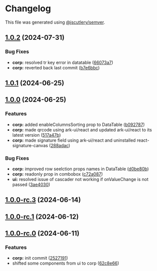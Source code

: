 # Changelog

This file was generated using [@jscutlery/semver](https://github.com/jscutlery/semver).

## [1.0.2](https://github.com/rhinobase/raftyui/compare/corp-1.0.1...corp-1.0.2) (2024-07-31)


### Bug Fixes

* **corp:** resolved tr key error in datatable ([66073a7](https://github.com/rhinobase/raftyui/commit/66073a70af91f2b577de86fec57dcccff5462c7e))
* **corp:** reverted back last commit ([b7e6bbc](https://github.com/rhinobase/raftyui/commit/b7e6bbc53854cd759304a0036336755c2f16c6fb))

## [1.0.1](https://github.com/rhinobase/raftyui/compare/corp-1.0.0...corp-1.0.1) (2024-06-25)

## [1.0.0](https://github.com/rhinobase/raftyui/compare/corp-1.0.0-rc.3...corp-1.0.0) (2024-06-25)


### Features

* **corp:** added enableColumnsSorting prop to DataTable ([b092787](https://github.com/rhinobase/raftyui/commit/b09278747447ca980254c6ca7c17ac202cfa1258))
* **corp:** made qrcode using ark-ui/react and updated ark-ui/react to its latest version ([517a47b](https://github.com/rhinobase/raftyui/commit/517a47bc3b792fc9e0410e5c8cec6b5aeefffbbe))
* **corp:** made signature field using ark-ui/react and uninstalled react-signature-canvas ([288adac](https://github.com/rhinobase/raftyui/commit/288adacbe983141447fd840a2b1fed9103b621ea))


### Bug Fixes

* **corp:** improved row seelction props names in DataTable ([d0be80b](https://github.com/rhinobase/raftyui/commit/d0be80bfaee3e82a60ccc3d1b256fa28130afd6f))
* **corp:** readonly prop in combobox ([c72a087](https://github.com/rhinobase/raftyui/commit/c72a0871436aec7f0d31b42a980b0d514f2a8a3b))
* **ui:** resolved issue of cascader not working if onValueChange is not passed ([3ae4030](https://github.com/rhinobase/raftyui/commit/3ae40301639fe4436f6469de25e785ef895c0e3b))

## [1.0.0-rc.3](https://github.com/rhinobase/raftyui/compare/corp-1.0.0-rc.2...corp-1.0.0-rc.3) (2024-06-14)

## [1.0.0-rc.1](https://github.com/rhinobase/raftyui/compare/corp-1.0.0-rc.0...corp-1.0.0-rc.1) (2024-06-12)

## [1.0.0-rc.0](https://github.com/rhinobase/raftyui/compare/corp-0.1.13...corp-1.0.0-rc.0) (2024-06-11)


### Features

* **corp:** init commit ([2527191](https://github.com/rhinobase/raftyui/commit/25271914ea615b0fc6fd81efb1574b7e3df2e880))
* shifted some components from ui to corp ([62c8e66](https://github.com/rhinobase/raftyui/commit/62c8e66e59beebc905d54aa36c74f1220c3552a8))
